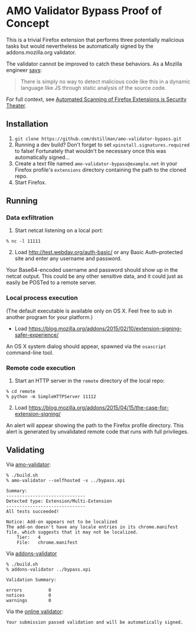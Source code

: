 # AMO Validator Bypass Proof of Concept

This is a trivial Firefox extension that performs three potentially malicious tasks but would nevertheless be automatically signed by the addons.mozilla.org validator.

The validator cannot be improved to catch these behaviors. As a Mozilla engineer [says](https://bugzilla.mozilla.org/show_bug.cgi?id=1227867#c2):

> There is simply no way to detect malicious code like this in a dynamic language like JS through static analysis of the source code.

For full context, see [Automated Scanning of Firefox Extensions is Security Theater](http://danstillman.com/2015/11/23/firefox-extension-scanning-is-security-theater).

## Installation

1. `git clone https://github.com/dstillman/amo-validator-bypass.git`
2. Running a dev build? Don't forget to set `xpinstall.signatures.required` to false! Fortunately that wouldn't be necessary once this was automatically signed…
3. Create a text file named `amo-validator-bypass@example.net` in your Firefox profile's `extensions` directory containing the path to the cloned repo.
4. Start Firefox.

## Running

### Data exfiltration

1. Start netcat listening on a local port:

  ```
  % nc -l 11111
  ```

2. Load http://test.webdav.org/auth-basic/ or any Basic Auth–protected site and enter any username and password.

Your Base64-encoded username and password should show up in the netcat output. This could be any other sensitive data, and it could just as easily be POSTed to a remote server.

### Local process execution

(The default executable is available only on OS X. Feel free to sub in another program for your platform.)

- Load https://blog.mozilla.org/addons/2015/02/10/extension-signing-safer-experience/

An OS X system dialog should appear, spawned via the `osascript` command-line tool.

### Remote code execution

1. Start an HTTP server in the `remote` directory of the local repo:

  ```
  % cd remote
  % python -m SimpleHTTPServer 11112
  ```

2. Load https://blog.mozilla.org/addons/2015/04/15/the-case-for-extension-signing/

An alert will appear showing the path to the Firefox profile directory. This alert is generated by unvalidated remote code that runs with full privileges.

## Validating

Via [amo-validator](https://github.com/mozilla/amo-validator):

```
% ./build.sh
% amo-validator --selfhosted -v ../bypass.xpi

Summary:
------------------------------
Detected type: Extension/Multi-Extension
------------------------------
All tests succeeded!

Notice:	Add-on appears not to be localized
The add-on doesn't have any locale entries in its chrome.manifest file, which suggests that it may not be localized.
	Tier:	4
	File:	chrome.manifest
```

Via [addons-validator](https://github.com/mozilla/addons-validator)

```
% ./build.sh
% addons-validator ../bypass.xpi

Validation Summary:

errors          0
notices         0
warnings        0
```

Via the [online validator](https://addons.mozilla.org/en-US/developers/addon/validate):

```
Your submission passed validation and will be automatically signed.
```
